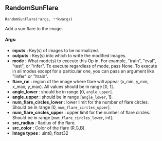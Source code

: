 ## RandomSunFlare
```python
RandomSunFlare(*args, **kwargs)
```
Add a sun flare to the image.


#### Args:

* **inputs** :  Key(s) of images to be normalized.
* **outputs** :  Key(s) into which to write the modified images.
* **mode** :  What mode(s) to execute this Op in. For example, "train", "eval", "test", or "infer". To execute        regardless of mode, pass None. To execute in all modes except for a particular one, you can pass an argument        like "!infer" or "!train".
* **flare_roi** :  region of the image where flare will appear (x_min, y_min, x_max, y_max). All values should be        in range [0, 1].
* **angle_lower** :  should be in range [0, `angle_upper`].
* **angle_upper** :  should be in range [`angle_lower`, 1].
* **num_flare_circles_lower** :  lower limit for the number of flare circles.        Should be in range [0, `num_flare_circles_upper`].
* **num_flare_circles_upper** :  upper limit for the number of flare circles.        Should be in range [`num_flare_circles_lower`, inf].
* **src_radius** :  Radius of the flare.
* **src_color** :  Color of the flare (R,G,B).
* **Image types** :     uint8, float32
